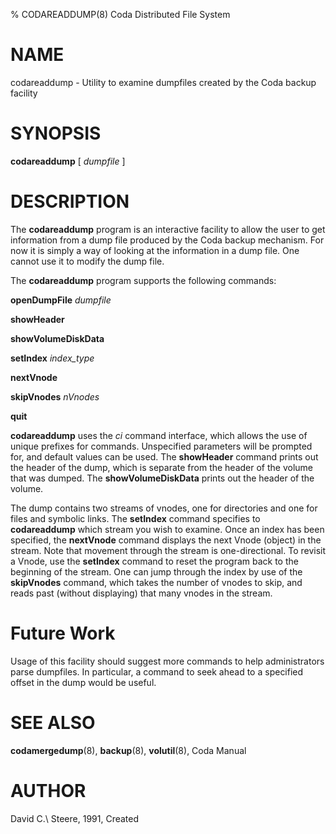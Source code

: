 % CODAREADDUMP(8) Coda Distributed File System

NAME
====

codareaddump - Utility to examine dumpfiles created by the Coda backup
facility

SYNOPSIS
========

**codareaddump** \[ *dumpfile* \]

DESCRIPTION
===========

The **codareaddump** program is an interactive facility to allow the
user to get information from a dump file produced by the Coda backup
mechanism. For now it is simply a way of looking at the information in
a dump file. One cannot use it to modify the dump file.

The **codareaddump** program supports the following commands:

**openDumpFile** *dumpfile*

**showHeader**

**showVolumeDiskData**

**setIndex** *index_type*

**nextVnode**

**skipVnodes** *nVnodes*

**quit**

**codareaddump** uses the *ci* command interface, which allows the use of
unique prefixes for commands. Unspecified parameters will be prompted
for, and default values can be used. The **showHeader** command prints out
the header of the dump, which is separate from the header of the volume
that was dumped. The **showVolumeDiskData** prints out the header of the
volume.

The dump contains two streams of vnodes, one for directories and one for
files and symbolic links. The **setIndex** command specifies to
**codareaddump** which stream you wish to examine. Once an index has
been specified, the **nextVnode** command displays the next Vnode
(object) in the stream. Note that movement through the stream is
one-directional. To revisit a Vnode, use the **setIndex** command to
reset the program back to the beginning of the stream. One can jump
through the index by use of the **skipVnodes** command, which takes the
number of vnodes to skip, and reads past (without displaying) that many
vnodes in the stream.

Future Work
===========

Usage of this facility should suggest more commands to help
administrators parse dumpfiles. In particular, a command to seek ahead
to a specified offset in the dump would be useful.

SEE ALSO
========

**codamergedump**(8), **backup**(8), **volutil**(8), Coda Manual

AUTHOR
======

David C.\ Steere, 1991, Created
